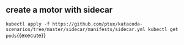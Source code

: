 ## create a motor with sidecar

`kubectl apply -f https://github.com/ptux/katacoda-scenarios/tree/master/sidecar/manifests/sidecar.yml
kubectl get pods`{{execute}}
